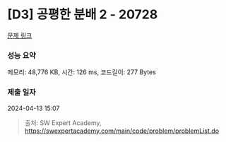# [D3] 공평한 분배 2 - 20728 

[문제 링크](https://swexpertacademy.com/main/code/problem/problemDetail.do?contestProbId=AY6cg0MKeVkDFAXt) 

### 성능 요약

메모리: 48,776 KB, 시간: 126 ms, 코드길이: 277 Bytes

### 제출 일자

2024-04-13 15:07



> 출처: SW Expert Academy, https://swexpertacademy.com/main/code/problem/problemList.do